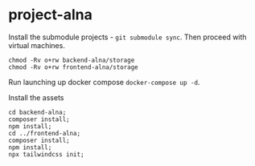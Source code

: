 # project-alna

Install the submodule projects - `git submodule sync`. Then proceed with
virtual machines.

```
chmod -Rv o+rw backend-alna/storage
chmod -Rv o+rw frontend-alna/storage
```

Run launching up docker compose `docker-compose up -d`.

Install the assets
```
cd backend-alna;
composer install;
npm install;
cd ../frontend-alna;
composer install;
npm install;
npx tailwindcss init;
```
